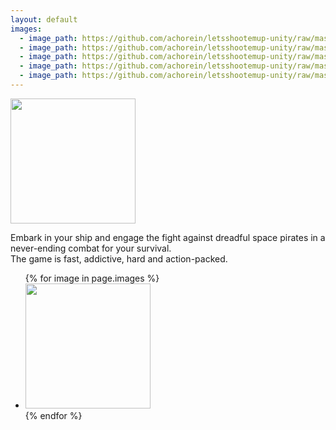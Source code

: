 ```yaml
---
layout: default
images:
  - image_path: https://github.com/achorein/letsshootemup-unity/raw/master/docs/assets/images/screen-01.png
  - image_path: https://github.com/achorein/letsshootemup-unity/raw/master/docs/assets/images/screen-02.png
  - image_path: https://github.com/achorein/letsshootemup-unity/raw/master/docs/assets/images/screen-03.png
  - image_path: https://github.com/achorein/letsshootemup-unity/raw/master/docs/assets/images/screen-04.png
  - image_path: https://github.com/achorein/letsshootemup-unity/raw/master/docs/assets/images/screen-05.png
---
```


<p>
    <img src="https://github.com/achorein/letsshootemup-unity/raw/master/docs/assets/images/logo-1024x500.png" height="200"/>
</p>

Embark in your ship and engage the fight against dreadful space pirates in a never-ending combat for your survival.<br/>
The game is fast, addictive, hard and action-packed.

<ul>
    {% for image in page.images %}
    <li><a href="{{ image.image_path }}"><img src="{{ image.image_path }}" height="200"/></a></li>
    {% endfor %}
</ul>


